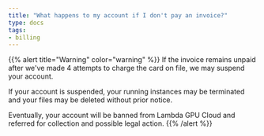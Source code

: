 ```yaml
---
title: "What happens to my account if I don't pay an invoice?"
type: docs
tags:
- billing
---
```


{{% alert title="Warning" color="warning" %}}
If the invoice remains unpaid after we've made 4 attempts to charge the card
on file, we may suspend your account.

If your account is suspended, your running instances may be terminated and
your files may be deleted without prior notice.

Eventually, your account will be banned from Lambda GPU Cloud and referred for
collection and possible legal action.
{{% /alert %}}
